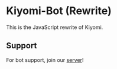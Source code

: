 # Kiyomi-Bot (Rewrite)
This is the JavaScript rewrite of Kiyomi.

## Support
For bot support, join our [server](https://discord.gg/mqahdph)!
